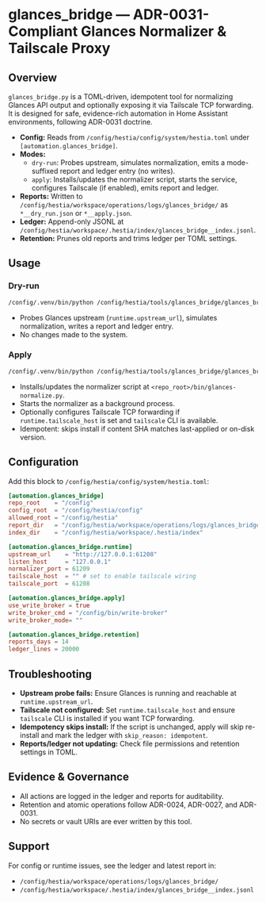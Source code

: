 # glances_bridge — ADR-0031-Compliant Glances Normalizer & Tailscale Proxy

## Overview
`glances_bridge.py` is a TOML-driven, idempotent tool for normalizing Glances API output and optionally exposing it via Tailscale TCP forwarding. It is designed for safe, evidence-rich automation in Home Assistant environments, following ADR-0031 doctrine.

- **Config:** Reads from `/config/hestia/config/system/hestia.toml` under `[automation.glances_bridge]`.
- **Modes:**
  - `dry-run`: Probes upstream, simulates normalization, emits a mode-suffixed report and ledger entry (no writes).
  - `apply`: Installs/updates the normalizer script, starts the service, configures Tailscale (if enabled), emits report and ledger.
- **Reports:** Written to `/config/hestia/workspace/operations/logs/glances_bridge/` as `*__dry_run.json` or `*__apply.json`.
- **Ledger:** Append-only JSONL at `/config/hestia/workspace/.hestia/index/glances_bridge__index.jsonl`.
- **Retention:** Prunes old reports and trims ledger per TOML settings.

## Usage

### Dry-run
```bash
/config/.venv/bin/python /config/hestia/tools/glances_bridge/glances_bridge.py dry-run
```
- Probes Glances upstream (`runtime.upstream_url`), simulates normalization, writes a report and ledger entry.
- No changes made to the system.

### Apply
```bash
/config/.venv/bin/python /config/hestia/tools/glances_bridge/glances_bridge.py apply
```
- Installs/updates the normalizer script at `<repo_root>/bin/glances-normalize.py`.
- Starts the normalizer as a background process.
- Optionally configures Tailscale TCP forwarding if `runtime.tailscale_host` is set and `tailscale` CLI is available.
- Idempotent: skips install if content SHA matches last-applied or on-disk version.

## Configuration
Add this block to `/config/hestia/config/system/hestia.toml`:
```toml
[automation.glances_bridge]
repo_root    = "/config"
config_root  = "/config/hestia/config"
allowed_root = "/config/hestia"
report_dir   = "/config/hestia/workspace/operations/logs/glances_bridge"
index_dir    = "/config/hestia/workspace/.hestia/index"

[automation.glances_bridge.runtime]
upstream_url    = "http://127.0.0.1:61208"
listen_host     = "127.0.0.1"
normalizer_port = 61209
tailscale_host  = "" # set to enable tailscale wiring
tailscale_port  = 61208

[automation.glances_bridge.apply]
use_write_broker = true
write_broker_cmd = "/config/bin/write-broker"
write_broker_mode= ""

[automation.glances_bridge.retention]
reports_days = 14
ledger_lines = 20000
```

## Troubleshooting
- **Upstream probe fails:** Ensure Glances is running and reachable at `runtime.upstream_url`.
- **Tailscale not configured:** Set `runtime.tailscale_host` and ensure `tailscale` CLI is installed if you want TCP forwarding.
- **Idempotency skips install:** If the script is unchanged, apply will skip re-install and mark the ledger with `skip_reason: idempotent`.
- **Reports/ledger not updating:** Check file permissions and retention settings in TOML.

## Evidence & Governance
- All actions are logged in the ledger and reports for auditability.
- Retention and atomic operations follow ADR-0024, ADR-0027, and ADR-0031.
- No secrets or vault URIs are ever written by this tool.

## Support
For config or runtime issues, see the ledger and latest report in:
- `/config/hestia/workspace/operations/logs/glances_bridge/`
- `/config/hestia/workspace/.hestia/index/glances_bridge__index.jsonl`
